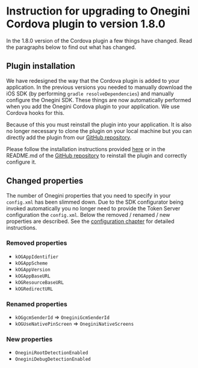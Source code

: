 # Instruction for upgrading to Onegini Cordova plugin to version 1.8.0

In the 1.8.0 version of the Cordova plugin a few things have changed. Read the paragraphs below to find out what has changed. 

## Plugin installation

We have redesigned the way that the Cordova plugin is added to your application. In the 
previous versions you needed to manually download the iOS SDK (by performing `gradle resolveDependencies`) and manually configure the Onegini SDK. These things 
are now automatically performed when you add the Onegini Cordova plugin to your application. We use Cordova hooks for this.

Because of this you must reinstall the plugin into your application. It is also no longer necessary to clone the plugin on your local machine but you can 
directly add the plugin from our [GitHub repository](https://github.com/Onegini/onegini-cordova-plugin).

Please follow the installation instructions provided [here](../installation.md) or in the README.md of the 
[GitHub repository](https://github.com/Onegini/onegini-cordova-plugin) to reinstall the plugin and correctly configure it.

## Changed properties

The number of Onegini properties that you need to specify in your `config.xml` has been slimmed down. Due to the SDK configurator being invoked automatically 
you no longer need to provide the Token Server configuration the `config.xml`. Below the removed / renamed / new properties are described. See the 
[configuration chapter](../configuration.md) for detailed instructions.

### Removed properties

- `kOGAppIdentifier`
- `kOGAppScheme`
- `kOGAppVersion`
- `kOGAppBaseURL`
- `kOGResourceBaseURL`
- `kOGRedirectURL`

### Renamed properties

- `kOGgcmSenderId` => `OneginiGcmSenderId`
- `kOGUseNativePinScreen` => `OneginiNativeScreens`

### New properties

- `OneginiRootDetectionEnabled`
- `OneginiDebugDetectionEnabled`